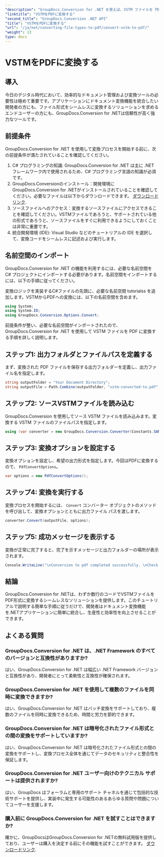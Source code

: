 ```yaml
---
"description": "GroupDocs.Conversion for .NET を使えば、VSTM ファイルを PDF 形式に簡単に変換できます。ドキュメント管理プロセスを簡単に効率化できます。"
"linktitle": "VSTMをPDFに変換する"
"second_title": "GroupDocs.Conversion .NET API"
"title": "VSTMをPDFに変換する"
"url": "/ja/net/converting-file-types-to-pdf/convert-vstm-to-pdf/"
"weight": 13
type: docs
---
```

# VSTMをPDFに変換する

## 導入
今日のデジタル時代において、効率的なドキュメント管理および変換ツールの必要性は極めて重要です。アプリケーションにドキュメント変換機能を統合したい開発者の方にも、ファイル形式をシームレスに変換するソリューションを求めるエンドユーザーの方にも、GroupDocs.Conversion for .NETは信頼性が高く強力なツールです。
## 前提条件
GroupDocs.Conversion for .NET を使用して変換プロセスを開始する前に、次の前提条件が満たされていることを確認してください。
1. C# プログラミングの知識: GroupDocs.Conversion for .NET は主に .NET フレームワーク内で使用されるため、C# プログラミング言語の知識が必須です。
2. GroupDocs.Conversionのインストール：開発環境にGroupDocs.Conversion for .NETがインストールされていることを確認してください。必要なファイルは以下からダウンロードできます。 [ダウンロードリンク](https://releases。groupdocs.com/conversion/net/).
3. ソースファイルへのアクセス：変換するソースファイルにアクセスできることを確認してください。VSTMファイルであろうと、サポートされている他の形式であろうと、ソースファイルをすぐに利用できるようにしておくことは非常に重要です。
4. 統合開発環境 (IDE): Visual Studio などのチュートリアルの IDE を選択して、変換コードをシームレスに記述および実行します。

## 名前空間のインポート
GroupDocs.Conversion for .NET の機能を利用するには、必要な名前空間を C# プロジェクトにインポートする必要があります。名前空間をインポートするには、以下の手順に従ってください。

変換ロジックを実装するC#ファイルの先頭に、必要な名前空間 tutorialss を追加します。VSTMからPDFへの変換には、以下の名前空間を含めます。
```csharp
using System;
using System.IO;
using GroupDocs.Conversion.Options.Convert;
```

前提条件が整い、必要な名前空間がインポートされたので、GroupDocs.Conversion for .NET を使用して VSTM ファイルを PDF に変換する手順を詳しく説明します。
## ステップ1: 出力フォルダとファイルパスを定義する
まず、変換された PDF ファイルを保存する出力フォルダーを定義し、出力ファイル名を指定します。
```csharp
string outputFolder = "Your Document Directory";
string outputFile = Path.Combine(outputFolder, "vstm-converted-to.pdf");
```
## ステップ2: ソースVSTMファイルを読み込む
GroupDocs.Conversion を使用してソース VSTM ファイルを読み込みます。変換する VSTM ファイルのファイルパスを指定します。
```csharp
using (var converter = new GroupDocs.Conversion.Converter(Constants.SAMPLE_VSTM))
```
## ステップ3: 変換オプションを設定する
変換オプションを設定し、希望の出力形式を指定します。今回はPDFに変換するので、 `PdfConvertOptions`。
```csharp
var options = new PdfConvertOptions();
```
## ステップ4: 変換を実行する
変換プロセスを開始するには、 `Convert` コンバーター オブジェクトのメソッドを呼び出して、変換オプションとともに出力ファイル パスを渡します。
```csharp
converter.Convert(outputFile, options);
```
## ステップ5: 成功メッセージを表示する
変換が正常に完了すると、完了を示すメッセージと出力フォルダーの場所が表示されます。
```csharp
Console.WriteLine("\nConversion to pdf completed successfully. \nCheck output in {0}", outputFolder);
```

## 結論
GroupDocs.Conversion for .NETは、わずか数行のコードでVSTMファイルをPDF形式に変換するシームレスなソリューションを提供します。このチュートリアルで説明する簡単な手順に従うだけで、開発者はドキュメント変換機能を.NETアプリケーションに簡単に統合し、生産性と効率性を向上させることができます。
## よくある質問
### GroupDocs.Conversion for .NET は、.NET Framework のすべてのバージョンと互換性がありますか?
はい、GroupDocs.Conversion for .NET は幅広い .NET Framework バージョンと互換性があり、開発者にとって柔軟性と互換性が確保されます。
### GroupDocs.Conversion for .NET を使用して複数のファイルを同時に変換できますか?
はい、GroupDocs.Conversion for .NET はバッチ変換をサポートしており、複数のファイルを同時に変換できるため、時間と労力を節約できます。
### GroupDocs.Conversion for .NET は暗号化されたファイル形式との間の変換をサポートしていますか?
はい、GroupDocs.Conversion for .NET は暗号化されたファイル形式との間の変換をサポートし、変換プロセス全体を通じてデータのセキュリティと整合性を保証します。
### GroupDocs.Conversion for .NET ユーザー向けのテクニカル サポートは提供されますか?
はい、GroupDocs はフォーラムと専用のサポート チャネルを通じて包括的な技術サポートを提供し、実装中に発生する可能性のあるあらゆる質問や問題についてユーザーを支援します。
### 購入前に GroupDocs.Conversion for .NET を試すことはできますか?
確かに、GroupDocsはGroupDocs.Conversion for .NETの無料試用版を提供しており、ユーザーは購入を決定する前にその機能を試すことができます。 [ダウンロードリンク](https://releases。groupdocs.com/conversion/net/).